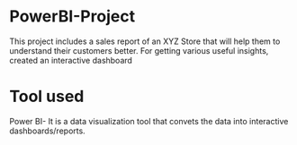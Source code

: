 # PowerBI-Project
This project includes a sales report of an XYZ Store that will help them to understand their customers better. For getting various useful insights, created an interactive dashboard
# Tool used
Power BI- It is a data visualization tool that convets the data into interactive dashboards/reports.
